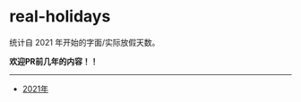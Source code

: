 # real-holidays

统计自 2021 年开始的字面/实际放假天数。

**欢迎PR前几年的内容！！**

---

* [2021年](https://github.com/miranquil/real-holidays/blob/main/content/2021.md)
